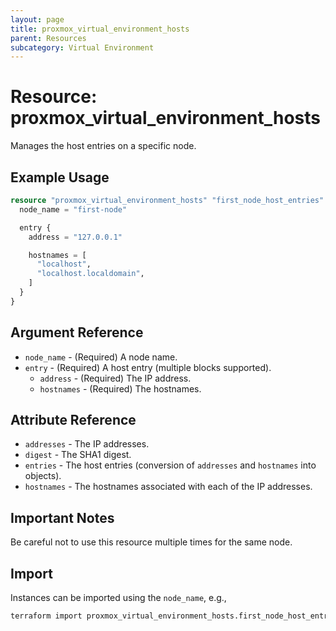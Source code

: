 ```yaml
---
layout: page
title: proxmox_virtual_environment_hosts
parent: Resources
subcategory: Virtual Environment
---
```


# Resource: proxmox_virtual_environment_hosts

Manages the host entries on a specific node.

## Example Usage

```terraform
resource "proxmox_virtual_environment_hosts" "first_node_host_entries" {
  node_name = "first-node"

  entry {
    address = "127.0.0.1"

    hostnames = [
      "localhost",
      "localhost.localdomain",
    ]
  }
}
```

## Argument Reference

- `node_name` - (Required) A node name.
- `entry` - (Required) A host entry (multiple blocks supported).
    - `address` - (Required) The IP address.
    - `hostnames` - (Required) The hostnames.

## Attribute Reference

- `addresses` - The IP addresses.
- `digest` - The SHA1 digest.
- `entries` - The host entries (conversion of `addresses` and `hostnames` into
    objects).
- `hostnames` - The hostnames associated with each of the IP addresses.

## Important Notes

Be careful not to use this resource multiple times for the same node.

## Import

Instances can be imported using the `node_name`, e.g.,

```bash
terraform import proxmox_virtual_environment_hosts.first_node_host_entries first-node
```
